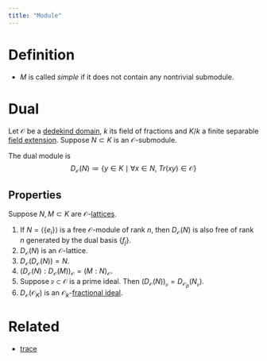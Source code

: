 ```yaml
---
title: "Module"
---
```


# Definition
- $M$ is called _simple_ if it does not contain any nontrivial submodule.

# Dual
Let $\mathcal{O}$ be a [dedekind domain](<notes/ntpy/Definitions/Algebraic Number Theory/dedekind domain.md>), $k$ its field of fractions and $K/k$ a finite separable [field extension](<notes/ntpy/Definitions/Algebraic Number Theory/Field Theory/Field extension.md>). Suppose $N\subset K$ is an $\mathcal{O}$-submodule.

The dual module is $$D_\mathcal{O}(N)\coloneqq \{y\in K\mid \forall x\in N, \ Tr(xy)\in\mathcal{O}\}$$

## Properties 
Suppose $N,M\subset K$ are $\mathcal{O}$-[lattices](<notes/ntpy/Definitions/Algebraic Number Theory/Lattice.md>).
1. If $N=\langle\{e_i\}\rangle$ is a free $\mathcal{O}$-module of rank $n$, then $D_\mathcal{O}(N)$ is also free of rank $n$ generated by the dual basis $\{f_j\}$. 
2. $D_\mathcal{O}(N)$ is an $\mathcal{O}$-lattice.
3. $D_\mathcal{O}(D_\mathcal{O}(N))=N$.
4. $(D_\mathcal{O}(N):D_\mathcal{O}(M))_\mathcal{O}=(M:N)_\mathcal{O}$.
5. Suppose $\mathfrak{p}\subset\mathcal{O}$ is a prime ideal. Then $(D_\mathcal{O}(N))_\mathfrak{p}=D_{\mathcal{O}_p}(N_\mathfrak{p})$.
6. $D_\mathcal{O}(\mathcal{O}_K)$  is an $\mathcal{O}_k$-[fractional ideal](<notes/ntpy/Definitions/Algebraic Number Theory/fractional ideal.md>).

# Related
- [trace](<notes/ntpy/Definitions/Algebraic Number Theory/trace.md>)
